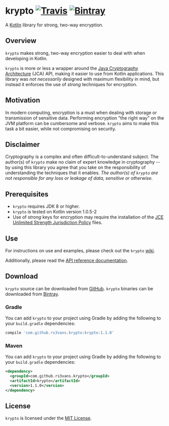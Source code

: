 # krypto [![Travis](https://img.shields.io/travis/rs3vans/krypto.svg)](https://travis-ci.org/rs3vans/krypto) [![Bintray](https://img.shields.io/bintray/v/rs3vans/maven/krypto.svg)](https://bintray.com/rs3vans/maven/krypto) #
A [Kotlin](https://kotlinlang.org/) library for strong, two-way encryption.

## Overview
`krypto` makes strong, two-way encryption easier to deal with when developing in Kotlin.

`krypto` is more or less a wrapper around the
[Java Cryptography Architecture](http://docs.oracle.com/javase/8/docs/technotes/guides/security/crypto/CryptoSpec.html)
(JCA) API, making it easier to use from Kotlin applications.
This library was _not necessarily_ designed with maximum flexibility in mind,
but instead it enforces the use of _strong_ techniques for encryption.

## Motivation ##
In modern computing, encryption is a must when dealing with storage or transmission of sensitive data.
Performing encryption "the right way" on the JVM platform can be cumbersome and verbose.
`krypto` aims to make this task a bit easier, while not compromising on security.

## Disclaimer ##
Cryptography is a complex and often difficult-to-understand subject.
The author(s) of `krypto` make no claim of expert knowledge in cryptography --
by using this library you agree that you take on the responsibility of understanding the techniques that
it enables.
_The author(s) of `krypto` are not responsible for any loss or leakage of data, sensitive or otherwise._

## Prerequisites ##
* `krypto` requires JDK 8 or higher.
* `krypto` is tested on Kotlin version 1.0.5-2
* Use of _strong_ keys for encryption may require the installation of the [JCE Unlimited Strength Jurisdiction Policy](http://www.oracle.com/technetwork/java/javase/downloads/jce8-download-2133166.html) files.

## Use ##
For instructions on use and examples, please check out the `krypto` [wiki](https://github.com/rs3vans/krypto/wiki).

Additionally, please read the [API reference documentation](https://rs3vans.github.io/krypto).

## Download ##
`krypto` source can be downloaded from [GitHub](https://github.com/rs3vans/krypto).
`krypto` binaries can be downloaded from [Bintray](https://bintray.com/rs3vans/maven/krypto).

### Gradle ###
You can add `krypto` to your project using Gradle by adding the following to your `build.gradle` dependencies:

```groovy
compile 'com.github.rs3vans.krypto:krypto:1.1.0'
```
    
### Maven ###
You can add `krypto` to your project using Gradle by adding the following to your `build.gradle` dependencies:

```xml
<dependency>
  <groupId>com.github.rs3vans.krypto</groupId>
  <artifactId>krypto</artifactId>
  <version>1.1.0</version>
</dependency>
```

## License
`krypto` is licensed under the [MIT License](https://opensource.org/licenses/MIT).
